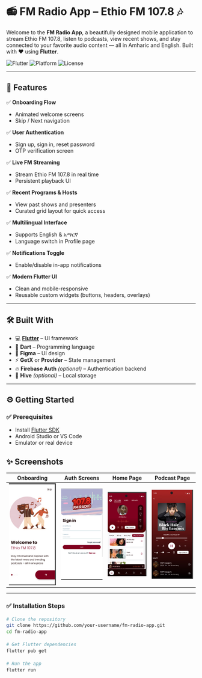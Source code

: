 # 📻 FM Radio App – Ethio FM 107.8 🎶

Welcome to the **FM Radio App**, a beautifully designed mobile application to stream Ethio FM 107.8, listen to podcasts, view recent shows, and stay connected to your favorite audio content — all in Amharic and English. Built with ❤️ using **Flutter**.

![Flutter](https://img.shields.io/badge/Flutter-3.16-blue?logo=flutter)
![Platform](https://img.shields.io/badge/Platform-Android%20%7C%20iOS-green)
![License](https://img.shields.io/badge/License-MIT-yellow.svg)

---



## 🚀 Features

✅ **Onboarding Flow**  
- Animated welcome screens  
- Skip / Next navigation  

✅ **User Authentication**  
- Sign up, sign in, reset password  
- OTP verification screen  

✅ **Live FM Streaming**  
- Stream Ethio FM 107.8 in real time  
- Persistent playback UI  

✅ **Recent Programs & Hosts**  
- View past shows and presenters  
- Curated grid layout for quick access  

✅ **Multilingual Interface**  
- Supports English & አማርኛ  
- Language switch in Profile page  

✅ **Notifications Toggle**  
- Enable/disable in-app notifications  

✅ **Modern Flutter UI**  
- Clean and mobile-responsive  
- Reusable custom widgets (buttons, headers, overlays)

---

## 🛠 Built With

- 💻 **[Flutter](https://flutter.dev/)** – UI framework  
- 🎯 **Dart** – Programming language  
- 🎨 **Figma** – UI design  
- ⚡ **GetX** or **Provider** – State management  
- 🔥 **Firebase Auth** *(optional)* – Authentication backend  
- 🐝 **Hive** *(optional)* – Local storage

---

## ⚙️ Getting Started

### ✅ Prerequisites

- Install [Flutter SDK](https://flutter.dev/docs/get-started/install)
- Android Studio or VS Code
- Emulator or real device


## ✨ Screenshots

| Onboarding | Auth Screens | Home Page | Podcast Page |
|------------|---------------|-----------|----------------|
| ![onboarding](assets/Screenshot/s2.jpg) | ![auth](assets/Screenshot/s3.jpg) | ![home](assets/Screenshot/s4.jpg) | ![overlay](assets/Screenshot/s1.jpg) |

---

### ✅ Installation Steps

```bash
# Clone the repository
git clone https://github.com/your-username/fm-radio-app.git
cd fm-radio-app

# Get Flutter dependencies
flutter pub get

# Run the app
flutter run
